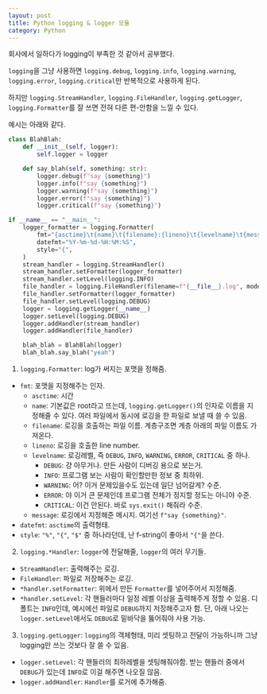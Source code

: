 ```yaml
---
layout: post
title: Python logging & logger 모듈
category: Python
---
```


회사에서 일하다가 logging이 부족한 것 같아서 공부했다.

`logging`을 그냥 사용하면 `logging.debug`, `logging.info`, `logging.warning`, `logging.error`, `logging.critical`만 반복적으로 사용하게 된다.

하지만 `logging.StreamHandler`, `logging.FileHandler`, `logging.getLogger`, `logging.Formatter`를 잘 쓰면 전혀 다른 편-안함을 느낄 수 있다.

예시는 아래와 같다.

<!--description-->

```python
class BlahBlah:
    def __init__(self, logger):
        self.logger = logger

    def say_blah(self, something: str):
        logger.debug(f"say {something}")
        logger.info(f"say {something}")
        logger.warning(f"say {something}")
        logger.error(f"say {something}")
        logger.critical(f"say {something}")

if __name__ == "__main__":
    logger_formatter = logging.Formatter(
        fmt="{asctime}\t{name}\t{filename}:{lineno}\t{levelname}\t{message}",
        datefmt="%Y-%m-%d-%H:%M:%S",
        style="{",
    )
    stream_handler = logging.StreamHandler()
    stream_handler.setFormatter(logger_formatter)
    stream_handler.setLevel(logging.INFO)
    file_handler = logging.FileHandler(filename=f"{__file__}.log", mode="w")
    file_handler.setFormatter(logger_formatter)
    file_handler.setLevel(logging.DEBUG)
    logger = logging.getLogger(__name__)
    logger.setLevel(logging.DEBUG)
    logger.addHandler(stream_handler)
    logger.addHandler(file_handler)

    blah_blah = BlahBlah(logger)
    blah_blah.say_blah("yeah")
```

1. `logging.Formatter`: log가 써지는 포맷을 정해줌.
  - `fmt`: 포맷을 지정해주는 인자.
    - `asctime`: 시간
    - `name`: 기본값은 root라고 뜨는데, `logging.getLogger()`의 인자로 이름을 지정해줄 수 있다. 여러 파일에서 동시에 로깅을 한 파일로 보낼 때 쓸 수 있음.
    - `filename`: 로깅을 호출하는 파일 이름. 계층구조면 계층 아래의 파일 이름도 가져온다.
    - `lineno`: 로깅을 호출한 line number.
    - `levelname`: 로깅레벨, 즉 `DEBUG`, `INFO`, `WARNING`, `ERROR`, `CRITICAL` 중 하나.
      - `DEBUG`: 걍 아무거나. 만든 사람이 디버깅 용으로 보는거.
      - `INFO`: 프로그램 보는 사람이 확인할만한 정보 중 최하위.
      - `WARNING`: 어? 이거 문제있을수도 있는데 일단 넘어갈게? 수준.
      - `ERROR`: 야 이거 큰 문제인데 프로그램 전체가 정지할 정도는 아니야 수준.
      - `CRITICAL`: 이건 안된다. 바로 `sys.exit()` 해줘라 수준.
    - `message`: 로깅에서 지정해준 메시지. 여기선 `f"say {something}"`.
  - `datefmt`: `asctime`의 출력형태.
  - `style`: `"%"`, `"{"`, `"$"` 중 하나라던데, 난 f-string이 좋아서 `"{"`을 쓴다.
2. `logging.*Handler`: `logger`에 전달해줄, `logger`의 여러 무기들.
  - `StreamHandler`: 출력해주는 로깅.
  - `FileHandler`: 파일로 저장해주는 로깅.
  - `*handler.setFormatter`: 위에서 만든 `Formatter`를 넣어주어서 지정해줌.
  - `*handler.setLevel`: 각 핸들러마다 일정 레벨 이상을 출력해주게 정할 수 있음.
  디폴트는 `INFO`인데, 예시에선 파일로 `DEBUG`까지 저장해주고자 함.
  단, 아래 나오는 `logger.setLevel`에서도 `DEBUG`로 밑바닥을 뚫어줘야 사용 가능.
3. `logging.getLogger`: `logging`의 객체형태, 미리 셋팅하고 전달이 가능하니까 그냥 logging만 쓰는 것보다 잘 쓸 수 있음.
  - `logger.setLevel`: 각 핸들러의 최하레벨을 셋팅해줘야함. 받는 핸들러 중에서 `DEBUG`가 있는데 `INFO`로 이걸 해주면 나오질 않음.
  - `logger.addHandler`: `Handler`를 로거에 추가해줌.
 
